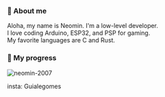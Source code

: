 
### 🌿 About me
<p align="left"> 
  Aloha, my name is Neomin. I'm a low-level developer.
  <br>I love coding Arduino, ESP32, and PSP for gaming.
  <br>My favorite languages are C and Rust.
</p>

### 🌱 My progress
![neomin-2007](https://github-readme-stats.vercel.app/api?username=neomin-2007&show_icons=true&theme=cobalt)

insta: Guialegomes

